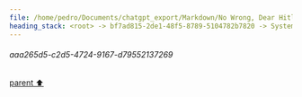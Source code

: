 ```yaml
---
file: /home/pedro/Documents/chatgpt_export/Markdown/No Wrong, Dear Hitler.md
heading_stack: <root> -> bf7ad815-2de1-48f5-8789-5104782b7820 -> System -> 402b27dc-c214-4012-8276-38baae78c05d -> System -> aaa21d04-daa9-4079-b13d-3c30dcbb044e -> User -> 97f5f57b-975d-4fba-9c0c-c1d47c3977b3 -> Assistant -> aaa2c491-2cb0-432b-9131-0543e4717f69 -> User -> 592ceeea-0cca-430b-a18d-ebd2ec0d9040 -> Assistant -> aaa28dcb-8aa0-4d0c-8359-0a93da409356 -> User -> 41ffdf78-de6f-4201-9956-f3e456820678 -> Assistant -> aaa2915e-81c0-4dec-9851-aecdc9b7049c -> User -> 2b25fda1-1cd4-48b2-b7c8-0ab4c5304dca -> Assistant -> aaa265d5-c2d5-4724-9167-d79552137269
---
```

###### aaa265d5-c2d5-4724-9167-d79552137269
[parent ⬆️](#402b27dc-c214-4012-8276-38baae78c05d)
